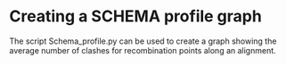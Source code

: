 # Creating a SCHEMA profile graph

The script Schema_profile.py can be used to create a graph showing the average number of clashes for recombination points along an alignment. 
